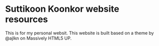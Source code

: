 # Suttikoon Koonkor website resources
This is for my personal websit. This website is built based on a theme by @ajlkn on Massively HTML5 UP. 
